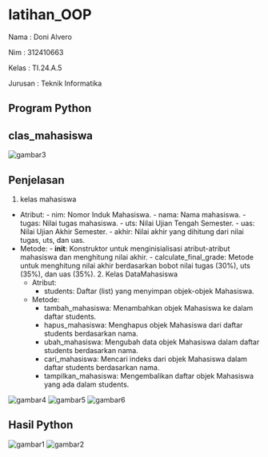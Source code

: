 # latihan_OOP
Nama : Doni Alvero <p>
Nim : 312410663 <p>
Kelas : TI.24.A.5 <P>
Jurusan : Teknik Informatika <P>

## Program Python

## clas_mahasiswa
![gambar3](https://github.com/user-attachments/assets/45a34131-9a4b-4b86-a55c-dae052829e2b)
## Penjelasan 
1. kelas mahasiswa
- Atribut:
      - nim: Nomor Induk Mahasiswa.
      - nama: Nama mahasiswa.
      - tugas: Nilai tugas mahasiswa.
      - uts: Nilai Ujian Tengah Semester.
      - uas: Nilai Ujian Akhir Semester.
      - akhir: Nilai akhir yang dihitung dari nilai tugas, uts, dan uas.
- Metode:
      - __init__: Konstruktor untuk menginisialisasi atribut-atribut mahasiswa dan menghitung nilai akhir.
      - calculate_final_grade: Metode untuk menghitung nilai akhir berdasarkan bobot nilai tugas (30%), uts (35%), dan uas (35%).
  2. Kelas DataMahasiswa
  - Atribut:
      - students: Daftar (list) yang menyimpan objek-objek Mahasiswa.
  - Metode:
      - tambah_mahasiswa: Menambahkan objek Mahasiswa ke dalam daftar students.
      - hapus_mahasiswa: Menghapus objek Mahasiswa dari daftar students berdasarkan nama.
      - ubah_mahasiswa: Mengubah data objek Mahasiswa dalam daftar students berdasarkan nama.
      - cari_mahasiswa: Mencari indeks dari objek Mahasiswa dalam daftar students berdasarkan nama.
      - tampilkan_mahasiswa: Mengembalikan daftar objek Mahasiswa yang ada dalam students.



![gambar4](https://github.com/user-attachments/assets/9e70e124-e75b-4f2b-972f-3e5058cedeea)
![gambar5](https://github.com/user-attachments/assets/3e561722-e7e3-4fb9-a84d-4ab6468cd5c5)
![gambar6](https://github.com/user-attachments/assets/a861c2b7-6733-4628-b115-06d4d45b219f)

## Hasil Python
![gambar1](https://github.com/user-attachments/assets/077dc94f-f323-4df0-9b21-80a559614b31)
![gambar2](https://github.com/user-attachments/assets/d1eb8df3-f17f-44bc-bada-5140b9c73891)
